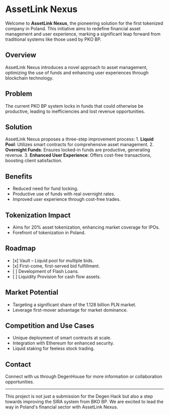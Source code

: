<h1>AssetLink Nexus</h1>

<p>Welcome to <strong>AssetLink Nexus</strong>, the pioneering solution for the first tokenized company in Poland. This initiative aims to redefine financial asset management and user experience, marking a significant leap forward from traditional systems like those used by PKO BP.</p>

<h2>Overview</h2>

<p>AssetLink Nexus introduces a novel approach to asset management, optimizing the use of funds and enhancing user experiences through blockchain technology.</p>

<h2>Problem</h2>

<p>The current PKO BP system locks in funds that could otherwise be productive, leading to inefficiencies and lost revenue opportunities.</p>

<h2>Solution</h2>

<p>AssetLink Nexus proposes a three-step improvement process:
1. <strong>Liquid Pool</strong>: Utilizes smart contracts for comprehensive asset management.
2. <strong>Overnight Funds</strong>: Ensures locked-in funds are productive, generating revenue.
3. <strong>Enhanced User Experience</strong>: Offers cost-free transactions, boosting client satisfaction.</p>

<h2>Benefits</h2>

<ul>
<li>Reduced need for fund locking.</li>
<li>Productive use of funds with real overnight rates.</li>
<li>Improved user experience through cost-free trades.</li>
</ul>

<h2>Tokenization Impact</h2>

<ul>
<li>Aims for 20% asset tokenization, enhancing market coverage for IPOs.</li>
<li>Forefront of tokenization in Poland.</li>
</ul>

<h2>Roadmap</h2>

<ul>
<li>[x] Vault – Liquid pool for multiple bids.</li>
<li>[x] First-come, first-served bid fulfillment.</li>
<li>[ ] Development of Flash Loans.</li>
<li>[ ] Liquidity Provision for cash flow assets.</li>
</ul>

<h2>Market Potential</h2>

<ul>
<li>Targeting a significant share of the 1.128 billion PLN market.</li>
<li>Leverage first-mover advantage for market dominance.</li>
</ul>

<h2>Competition and Use Cases</h2>

<ul>
<li>Unique deployment of smart contracts at scale.</li>
<li>Integration with Ethereum for enhanced security.</li>
<li>Liquid staking for feeless stock trading.</li>
</ul>

<h2>Contact</h2>

<p>Connect with us through DegenHouse for more information or collaboration opportunities.</p>

<hr />

<p>This project is not just a submission for the Degen Hack but also a step towards improving the SIRA system from BKO BP. We are excited to lead the way in Poland's financial sector with AssetLink Nexus.</p>
